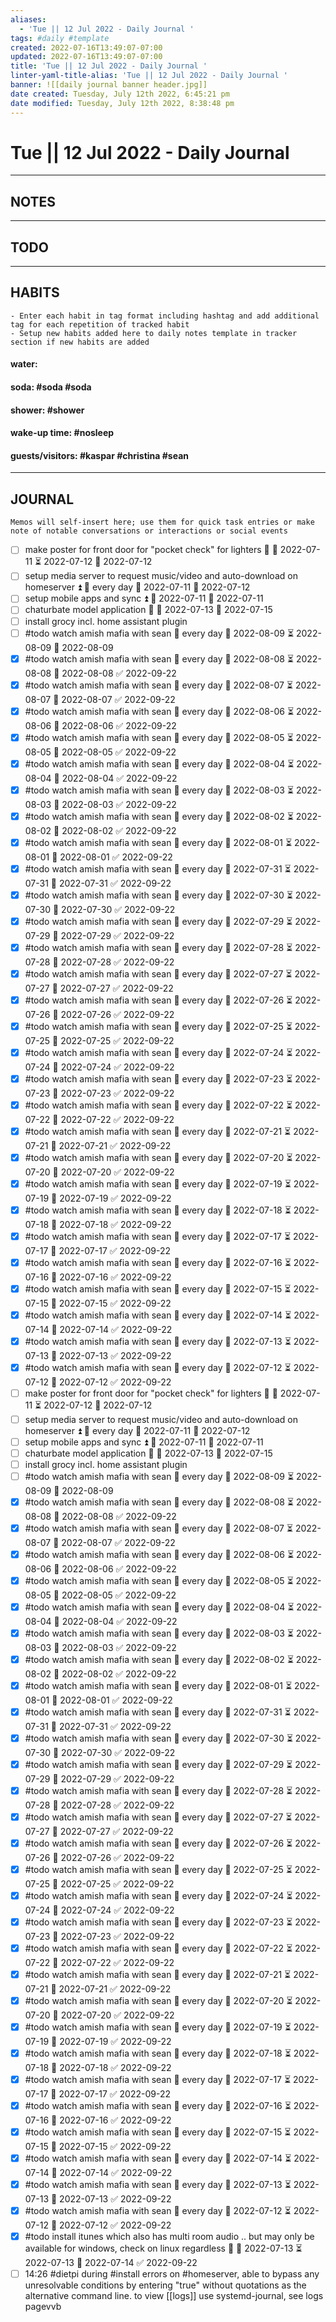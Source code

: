 ```yaml
---
aliases: 
  - 'Tue || 12 Jul 2022 - Daily Journal '
tags: #daily #template 
created: 2022-07-16T13:49:07-07:00
updated: 2022-07-16T13:49:07-07:00
title: 'Tue || 12 Jul 2022 - Daily Journal '
linter-yaml-title-alias: 'Tue || 12 Jul 2022 - Daily Journal '
banner: ![[daily journal banner header.jpg]]
date created: Tuesday, July 12th 2022, 6:45:21 pm
date modified: Tuesday, July 12th 2022, 8:38:48 pm
---
```


# Tue || 12 Jul 2022 - Daily Journal

---

## NOTES

---

## TODO

---

## HABITS

```ad-tip
- Enter each habit in tag format including hashtag and add additional tag for each repetition of tracked habit
- Setup new habits added here to daily notes template in tracker section if new habits are added 
```

#### water:

#### soda: #soda #soda

#### shower: #shower

#### wake-up time: #nosleep

#### guests/visitors: #kaspar #christina #sean

---

## JOURNAL

```ad-tip
Memos will self-insert here; use them for quick task entries or make note of notable conversations or interactions or social events
```

- [ ] make poster for front door for "pocket check" for lighters 🔼 🛫 2022-07-11 ⏳ 2022-07-12 📅 2022-07-12
- [ ] setup media server to request music/video and auto-download on homeserver ⏫ 🔁 every day 🛫 2022-07-11 📅 2022-07-12
- [ ] setup mobile apps and sync ⏫ 🛫 2022-07-11 📅 2022-07-11
- [ ] chaturbate model application 🔼 🛫 2022-07-13 📅 2022-07-15
- [ ] install grocy incl. home assistant plugin
- [ ] #todo watch amish mafia with sean 🔁 every day 🛫 2022-08-09 ⏳ 2022-08-09 📅 2022-08-09
- [x] #todo watch amish mafia with sean 🔁 every day 🛫 2022-08-08 ⏳ 2022-08-08 📅 2022-08-08 ✅ 2022-09-22
- [x] #todo watch amish mafia with sean 🔁 every day 🛫 2022-08-07 ⏳ 2022-08-07 📅 2022-08-07 ✅ 2022-09-22
- [x] #todo watch amish mafia with sean 🔁 every day 🛫 2022-08-06 ⏳ 2022-08-06 📅 2022-08-06 ✅ 2022-09-22
- [x] #todo watch amish mafia with sean 🔁 every day 🛫 2022-08-05 ⏳ 2022-08-05 📅 2022-08-05 ✅ 2022-09-22
- [x] #todo watch amish mafia with sean 🔁 every day 🛫 2022-08-04 ⏳ 2022-08-04 📅 2022-08-04 ✅ 2022-09-22
- [x] #todo watch amish mafia with sean 🔁 every day 🛫 2022-08-03 ⏳ 2022-08-03 📅 2022-08-03 ✅ 2022-09-22
- [x] #todo watch amish mafia with sean 🔁 every day 🛫 2022-08-02 ⏳ 2022-08-02 📅 2022-08-02 ✅ 2022-09-22
- [x] #todo watch amish mafia with sean 🔁 every day 🛫 2022-08-01 ⏳ 2022-08-01 📅 2022-08-01 ✅ 2022-09-22
- [x] #todo watch amish mafia with sean 🔁 every day 🛫 2022-07-31 ⏳ 2022-07-31 📅 2022-07-31 ✅ 2022-09-22
- [x] #todo watch amish mafia with sean 🔁 every day 🛫 2022-07-30 ⏳ 2022-07-30 📅 2022-07-30 ✅ 2022-09-22
- [x] #todo watch amish mafia with sean 🔁 every day 🛫 2022-07-29 ⏳ 2022-07-29 📅 2022-07-29 ✅ 2022-09-22
- [x] #todo watch amish mafia with sean 🔁 every day 🛫 2022-07-28 ⏳ 2022-07-28 📅 2022-07-28 ✅ 2022-09-22
- [x] #todo watch amish mafia with sean 🔁 every day 🛫 2022-07-27 ⏳ 2022-07-27 📅 2022-07-27 ✅ 2022-09-22
- [x] #todo watch amish mafia with sean 🔁 every day 🛫 2022-07-26 ⏳ 2022-07-26 📅 2022-07-26 ✅ 2022-09-22
- [x] #todo watch amish mafia with sean 🔁 every day 🛫 2022-07-25 ⏳ 2022-07-25 📅 2022-07-25 ✅ 2022-09-22
- [x] #todo watch amish mafia with sean 🔁 every day 🛫 2022-07-24 ⏳ 2022-07-24 📅 2022-07-24 ✅ 2022-09-22
- [x] #todo watch amish mafia with sean 🔁 every day 🛫 2022-07-23 ⏳ 2022-07-23 📅 2022-07-23 ✅ 2022-09-22
- [x] #todo watch amish mafia with sean 🔁 every day 🛫 2022-07-22 ⏳ 2022-07-22 📅 2022-07-22 ✅ 2022-09-22
- [x] #todo watch amish mafia with sean 🔁 every day 🛫 2022-07-21 ⏳ 2022-07-21 📅 2022-07-21 ✅ 2022-09-22
- [x] #todo watch amish mafia with sean 🔁 every day 🛫 2022-07-20 ⏳ 2022-07-20 📅 2022-07-20 ✅ 2022-09-22
- [x] #todo watch amish mafia with sean 🔁 every day 🛫 2022-07-19 ⏳ 2022-07-19 📅 2022-07-19 ✅ 2022-09-22
- [x] #todo watch amish mafia with sean 🔁 every day 🛫 2022-07-18 ⏳ 2022-07-18 📅 2022-07-18 ✅ 2022-09-22
- [x] #todo watch amish mafia with sean 🔁 every day 🛫 2022-07-17 ⏳ 2022-07-17 📅 2022-07-17 ✅ 2022-09-22
- [x] #todo watch amish mafia with sean 🔁 every day 🛫 2022-07-16 ⏳ 2022-07-16 📅 2022-07-16 ✅ 2022-09-22
- [x] #todo watch amish mafia with sean 🔁 every day 🛫 2022-07-15 ⏳ 2022-07-15 📅 2022-07-15 ✅ 2022-09-22
- [x] #todo watch amish mafia with sean 🔁 every day 🛫 2022-07-14 ⏳ 2022-07-14 📅 2022-07-14 ✅ 2022-09-22
- [x] #todo watch amish mafia with sean 🔁 every day 🛫 2022-07-13 ⏳ 2022-07-13 📅 2022-07-13 ✅ 2022-09-22
- [x] #todo watch amish mafia with sean 🔁 every day 🛫 2022-07-12 ⏳ 2022-07-12 📅 2022-07-12 ✅ 2022-09-22
- [ ] make poster for front door for "pocket check" for lighters 🔼 🛫 2022-07-11 ⏳ 2022-07-12 📅 2022-07-12
- [ ] setup media server to request music/video and auto-download on homeserver ⏫ 🔁 every day 🛫 2022-07-11 📅 2022-07-12
- [ ] setup mobile apps and sync ⏫ 🛫 2022-07-11 📅 2022-07-11
- [ ] chaturbate model application 🔼 🛫 2022-07-13 📅 2022-07-15
- [ ] install grocy incl. home assistant plugin
- [ ] #todo watch amish mafia with sean 🔁 every day 🛫 2022-08-09 ⏳ 2022-08-09 📅 2022-08-09
- [x] #todo watch amish mafia with sean 🔁 every day 🛫 2022-08-08 ⏳ 2022-08-08 📅 2022-08-08 ✅ 2022-09-22
- [x] #todo watch amish mafia with sean 🔁 every day 🛫 2022-08-07 ⏳ 2022-08-07 📅 2022-08-07 ✅ 2022-09-22
- [x] #todo watch amish mafia with sean 🔁 every day 🛫 2022-08-06 ⏳ 2022-08-06 📅 2022-08-06 ✅ 2022-09-22
- [x] #todo watch amish mafia with sean 🔁 every day 🛫 2022-08-05 ⏳ 2022-08-05 📅 2022-08-05 ✅ 2022-09-22
- [x] #todo watch amish mafia with sean 🔁 every day 🛫 2022-08-04 ⏳ 2022-08-04 📅 2022-08-04 ✅ 2022-09-22
- [x] #todo watch amish mafia with sean 🔁 every day 🛫 2022-08-03 ⏳ 2022-08-03 📅 2022-08-03 ✅ 2022-09-22
- [x] #todo watch amish mafia with sean 🔁 every day 🛫 2022-08-02 ⏳ 2022-08-02 📅 2022-08-02 ✅ 2022-09-22
- [x] #todo watch amish mafia with sean 🔁 every day 🛫 2022-08-01 ⏳ 2022-08-01 📅 2022-08-01 ✅ 2022-09-22
- [x] #todo watch amish mafia with sean 🔁 every day 🛫 2022-07-31 ⏳ 2022-07-31 📅 2022-07-31 ✅ 2022-09-22
- [x] #todo watch amish mafia with sean 🔁 every day 🛫 2022-07-30 ⏳ 2022-07-30 📅 2022-07-30 ✅ 2022-09-22
- [x] #todo watch amish mafia with sean 🔁 every day 🛫 2022-07-29 ⏳ 2022-07-29 📅 2022-07-29 ✅ 2022-09-22
- [x] #todo watch amish mafia with sean 🔁 every day 🛫 2022-07-28 ⏳ 2022-07-28 📅 2022-07-28 ✅ 2022-09-22
- [x] #todo watch amish mafia with sean 🔁 every day 🛫 2022-07-27 ⏳ 2022-07-27 📅 2022-07-27 ✅ 2022-09-22
- [x] #todo watch amish mafia with sean 🔁 every day 🛫 2022-07-26 ⏳ 2022-07-26 📅 2022-07-26 ✅ 2022-09-22
- [x] #todo watch amish mafia with sean 🔁 every day 🛫 2022-07-25 ⏳ 2022-07-25 📅 2022-07-25 ✅ 2022-09-22
- [x] #todo watch amish mafia with sean 🔁 every day 🛫 2022-07-24 ⏳ 2022-07-24 📅 2022-07-24 ✅ 2022-09-22
- [x] #todo watch amish mafia with sean 🔁 every day 🛫 2022-07-23 ⏳ 2022-07-23 📅 2022-07-23 ✅ 2022-09-22
- [x] #todo watch amish mafia with sean 🔁 every day 🛫 2022-07-22 ⏳ 2022-07-22 📅 2022-07-22 ✅ 2022-09-22
- [x] #todo watch amish mafia with sean 🔁 every day 🛫 2022-07-21 ⏳ 2022-07-21 📅 2022-07-21 ✅ 2022-09-22
- [x] #todo watch amish mafia with sean 🔁 every day 🛫 2022-07-20 ⏳ 2022-07-20 📅 2022-07-20 ✅ 2022-09-22
- [x] #todo watch amish mafia with sean 🔁 every day 🛫 2022-07-19 ⏳ 2022-07-19 📅 2022-07-19 ✅ 2022-09-22
- [x] #todo watch amish mafia with sean 🔁 every day 🛫 2022-07-18 ⏳ 2022-07-18 📅 2022-07-18 ✅ 2022-09-22
- [x] #todo watch amish mafia with sean 🔁 every day 🛫 2022-07-17 ⏳ 2022-07-17 📅 2022-07-17 ✅ 2022-09-22
- [x] #todo watch amish mafia with sean 🔁 every day 🛫 2022-07-16 ⏳ 2022-07-16 📅 2022-07-16 ✅ 2022-09-22
- [x] #todo watch amish mafia with sean 🔁 every day 🛫 2022-07-15 ⏳ 2022-07-15 📅 2022-07-15 ✅ 2022-09-22
- [x] #todo watch amish mafia with sean 🔁 every day 🛫 2022-07-14 ⏳ 2022-07-14 📅 2022-07-14 ✅ 2022-09-22
- [x] #todo watch amish mafia with sean 🔁 every day 🛫 2022-07-13 ⏳ 2022-07-13 📅 2022-07-13 ✅ 2022-09-22
- [x] #todo watch amish mafia with sean 🔁 every day 🛫 2022-07-12 ⏳ 2022-07-12 📅 2022-07-12 ✅ 2022-09-22
- [x] #todo install itunes which also has multi room audio .. but may only be available for windows, check on linux regardless 🔼 🛫 2022-07-13 ⏳ 2022-07-13 📅 2022-07-14 ✅ 2022-09-22
- [ ] 14:26 #dietpi during #install errors on #homeserver, able to bypass any unresolvable conditions by entering "true" without quotations as the alternative command line. to view [[logs]] use systemd-journal, see logs pagevvb